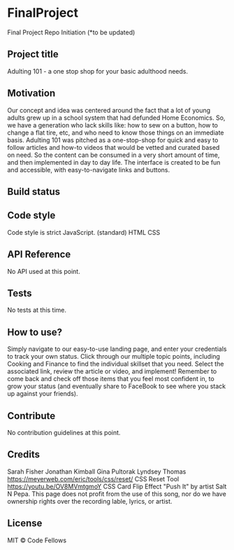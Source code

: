 # FinalProject
Final Project Repo Initiation (*to be updated) 

## Project title
Adulting 101 - a one stop shop for your basic adulthood needs. 

## Motivation
Our concept and idea was centered around the fact that a lot of young adults grew up in a school system that had defunded Home Economics. So, we have a generation who lack skills like: how to sew on a button, how to change a flat tire, etc, and who need to know those things on an immediate basis. Adulting 101 was pitched as a one-stop-shop for quick and easy to follow articles and how-to videos that would be vetted and curated based on need. So the content can be consumed in a very short amount of time, and then implemented in day to day life. The interface is created to be fun and accessible, with easy-to-navigate links and buttons.  


## Build status


## Code style
Code style is strict JavaScript. (standard)
HTML CSS 

## API Reference
No API used at this point. 

## Tests
No tests at this time. 

## How to use?
Simply navigate to our easy-to-use landing page, and enter your credentials to track your own status. Click through our multiple topic points, including Cooking and Finance to find the individual skillset that you need. Select the associated link, review the article or video, and implement! Remember to come back and check off those items that you feel most confident in, to grow your status (and eventually share to FaceBook to see where you stack up against your friends). 

## Contribute
No contribution guidelines at this point. 

## Credits
Sarah Fisher 
Jonathan Kimball 
Gina Pultorak 
Lyndsey Thomas
https://meyerweb.com/eric/tools/css/reset/ CSS Reset Tool
https://youtu.be/OV8MVmtgmoY CSS Card Flip Effect 
"Push It" by artist Salt N Pepa. This page does not profit from the use of this song, nor do we have ownership rights over the recording lable, lyrics, or artist. 

## License
MIT © Code Fellows
